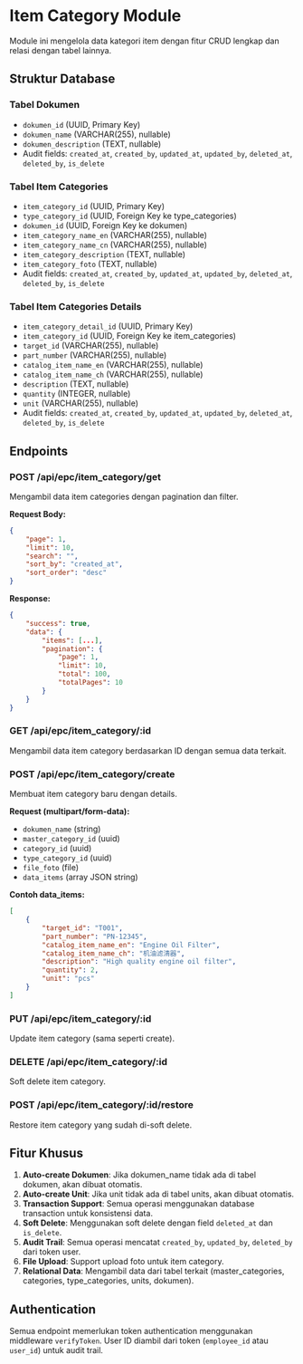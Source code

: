 # Item Category Module

Module ini mengelola data kategori item dengan fitur CRUD lengkap dan relasi dengan tabel lainnya.

## Struktur Database

### Tabel Dokumen
- `dokumen_id` (UUID, Primary Key)
- `dokumen_name` (VARCHAR(255), nullable)
- `dokumen_description` (TEXT, nullable)
- Audit fields: `created_at`, `created_by`, `updated_at`, `updated_by`, `deleted_at`, `deleted_by`, `is_delete`

### Tabel Item Categories
- `item_category_id` (UUID, Primary Key)
- `type_category_id` (UUID, Foreign Key ke type_categories)
- `dokumen_id` (UUID, Foreign Key ke dokumen)
- `item_category_name_en` (VARCHAR(255), nullable)
- `item_category_name_cn` (VARCHAR(255), nullable)
- `item_category_description` (TEXT, nullable)
- `item_category_foto` (TEXT, nullable)
- Audit fields: `created_at`, `created_by`, `updated_at`, `updated_by`, `deleted_at`, `deleted_by`, `is_delete`

### Tabel Item Categories Details
- `item_category_detail_id` (UUID, Primary Key)
- `item_category_id` (UUID, Foreign Key ke item_categories)
- `target_id` (VARCHAR(255), nullable)
- `part_number` (VARCHAR(255), nullable)
- `catalog_item_name_en` (VARCHAR(255), nullable)
- `catalog_item_name_ch` (VARCHAR(255), nullable)
- `description` (TEXT, nullable)
- `quantity` (INTEGER, nullable)
- `unit` (VARCHAR(255), nullable)
- Audit fields: `created_at`, `created_by`, `updated_at`, `updated_by`, `deleted_at`, `deleted_by`, `is_delete`

## Endpoints

### POST /api/epc/item_category/get
Mengambil data item categories dengan pagination dan filter.

**Request Body:**
```json
{
    "page": 1,
    "limit": 10,
    "search": "",
    "sort_by": "created_at",
    "sort_order": "desc"
}
```

**Response:**
```json
{
    "success": true,
    "data": {
        "items": [...],
        "pagination": {
            "page": 1,
            "limit": 10,
            "total": 100,
            "totalPages": 10
        }
    }
}
```

### GET /api/epc/item_category/:id
Mengambil data item category berdasarkan ID dengan semua data terkait.

### POST /api/epc/item_category/create
Membuat item category baru dengan details.

**Request (multipart/form-data):**
- `dokumen_name` (string)
- `master_category_id` (uuid)
- `category_id` (uuid)
- `type_category_id` (uuid)
- `file_foto` (file)
- `data_items` (array JSON string)

**Contoh data_items:**
```json
[
    {
        "target_id": "T001",
        "part_number": "PN-12345",
        "catalog_item_name_en": "Engine Oil Filter",
        "catalog_item_name_ch": "机油滤清器",
        "description": "High quality engine oil filter",
        "quantity": 2,
        "unit": "pcs"
    }
]
```

### PUT /api/epc/item_category/:id
Update item category (sama seperti create).

### DELETE /api/epc/item_category/:id
Soft delete item category.

### POST /api/epc/item_category/:id/restore
Restore item category yang sudah di-soft delete.

## Fitur Khusus

1. **Auto-create Dokumen**: Jika dokumen_name tidak ada di tabel dokumen, akan dibuat otomatis.
2. **Auto-create Unit**: Jika unit tidak ada di tabel units, akan dibuat otomatis.
3. **Transaction Support**: Semua operasi menggunakan database transaction untuk konsistensi data.
4. **Soft Delete**: Menggunakan soft delete dengan field `deleted_at` dan `is_delete`.
5. **Audit Trail**: Semua operasi mencatat `created_by`, `updated_by`, `deleted_by` dari token user.
6. **File Upload**: Support upload foto untuk item category.
7. **Relational Data**: Mengambil data dari tabel terkait (master_categories, categories, type_categories, units, dokumen).

## Authentication

Semua endpoint memerlukan token authentication menggunakan middleware `verifyToken`. User ID diambil dari token (`employee_id` atau `user_id`) untuk audit trail.
